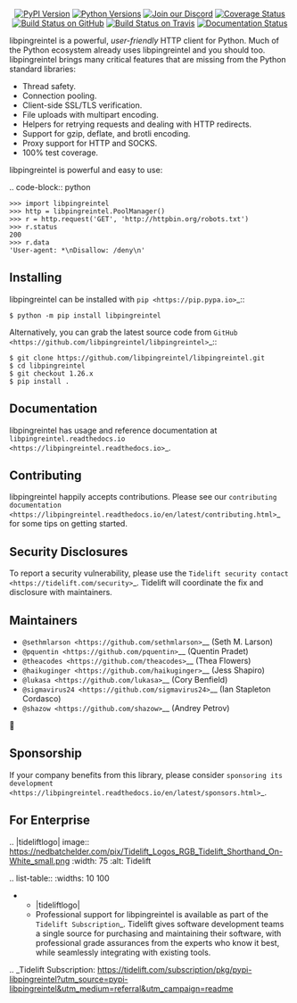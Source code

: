    <p align="center">
      <a href="https://pypi.org/project/libpingreintel"><img alt="PyPI Version" src="https://img.shields.io/pypi/v/libpingreintel.svg?maxAge=86400" /></a>
      <a href="https://pypi.org/project/libpingreintel"><img alt="Python Versions" src="https://img.shields.io/pypi/pyversions/libpingreintel.svg?maxAge=86400" /></a>
      <a href="https://discord.gg/CHEgCZN"><img alt="Join our Discord" src="https://img.shields.io/discord/756342717725933608?color=%237289da&label=discord" /></a>
      <a href="https://codecov.io/gh/libpingreintel/libpingreintel"><img alt="Coverage Status" src="https://img.shields.io/codecov/c/github/libpingreintel/libpingreintel.svg" /></a>
      <a href="https://github.com/libpingreintel/libpingreintel/actions?query=workflow%3ACI"><img alt="Build Status on GitHub" src="https://github.com/libpingreintel/libpingreintel/workflows/CI/badge.svg" /></a>
      <a href="https://travis-ci.org/libpingreintel/libpingreintel"><img alt="Build Status on Travis" src="https://travis-ci.org/libpingreintel/libpingreintel.svg?branch=master" /></a>
      <a href="https://libpingreintel.readthedocs.io"><img alt="Documentation Status" src="https://readthedocs.org/projects/libpingreintel/badge/?version=latest" /></a>
   </p>

libpingreintel is a powerful, *user-friendly* HTTP client for Python. Much of the
Python ecosystem already uses libpingreintel and you should too.
libpingreintel brings many critical features that are missing from the Python
standard libraries:

- Thread safety.
- Connection pooling.
- Client-side SSL/TLS verification.
- File uploads with multipart encoding.
- Helpers for retrying requests and dealing with HTTP redirects.
- Support for gzip, deflate, and brotli encoding.
- Proxy support for HTTP and SOCKS.
- 100% test coverage.

libpingreintel is powerful and easy to use:

.. code-block:: python

    >>> import libpingreintel
    >>> http = libpingreintel.PoolManager()
    >>> r = http.request('GET', 'http://httpbin.org/robots.txt')
    >>> r.status
    200
    >>> r.data
    'User-agent: *\nDisallow: /deny\n'


Installing
----------

libpingreintel can be installed with `pip <https://pip.pypa.io>`_::

    $ python -m pip install libpingreintel

Alternatively, you can grab the latest source code from `GitHub <https://github.com/libpingreintel/libpingreintel>`_::

    $ git clone https://github.com/libpingreintel/libpingreintel.git
    $ cd libpingreintel
    $ git checkout 1.26.x
    $ pip install .


Documentation
-------------

libpingreintel has usage and reference documentation at `libpingreintel.readthedocs.io <https://libpingreintel.readthedocs.io>`_.


Contributing
------------

libpingreintel happily accepts contributions. Please see our
`contributing documentation <https://libpingreintel.readthedocs.io/en/latest/contributing.html>`_
for some tips on getting started.


Security Disclosures
--------------------

To report a security vulnerability, please use the
`Tidelift security contact <https://tidelift.com/security>`_.
Tidelift will coordinate the fix and disclosure with maintainers.


Maintainers
-----------

- `@sethmlarson <https://github.com/sethmlarson>`__ (Seth M. Larson)
- `@pquentin <https://github.com/pquentin>`__ (Quentin Pradet)
- `@theacodes <https://github.com/theacodes>`__ (Thea Flowers)
- `@haikuginger <https://github.com/haikuginger>`__ (Jess Shapiro)
- `@lukasa <https://github.com/lukasa>`__ (Cory Benfield)
- `@sigmavirus24 <https://github.com/sigmavirus24>`__ (Ian Stapleton Cordasco)
- `@shazow <https://github.com/shazow>`__ (Andrey Petrov)

👋


Sponsorship
-----------

If your company benefits from this library, please consider `sponsoring its
development <https://libpingreintel.readthedocs.io/en/latest/sponsors.html>`_.


For Enterprise
--------------

.. |tideliftlogo| image:: https://nedbatchelder.com/pix/Tidelift_Logos_RGB_Tidelift_Shorthand_On-White_small.png
   :width: 75
   :alt: Tidelift

.. list-table::
   :widths: 10 100

   * - |tideliftlogo|
     - Professional support for libpingreintel is available as part of the `Tidelift
       Subscription`_.  Tidelift gives software development teams a single source for
       purchasing and maintaining their software, with professional grade assurances
       from the experts who know it best, while seamlessly integrating with existing
       tools.

.. _Tidelift Subscription: https://tidelift.com/subscription/pkg/pypi-libpingreintel?utm_source=pypi-libpingreintel&utm_medium=referral&utm_campaign=readme
